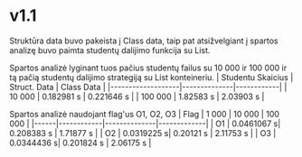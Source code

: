 # v1.1

Struktūra data buvo pakeista į Class data, taip pat atsižvelgiant į spartos analizę buvo paimta studentų dalijimo funkcija su List.

Spartos analizė lyginant tuos pačius studentų failus su 10 000 ir 100 000 ir tą pačią studentų dalijimo strategiją su List konteineriu.
| Studentu Skaicius | Struct. Data | Class Data |
|-------------------|--------------|------------|
| 10 000            | 0.182981 s   | 0.221646 s |
| 100 000           | 1.82583 s    | 2.03903 s  |

Spartos analizė naudojant flag'us O1, O2, O3
| Flag | 1 000      | 10 000       | 100 000     | 
|------|------------|--------------|-------------|
| O1   | 0.0461067 s| 0.208383 s   |  1.71877 s  |
| O2   | 0.0319225 s| 0.20121 s    | 2.11753 s   |
| O3   | 0.0344436 s| 0.201824 s   | 2.06175 s   |
